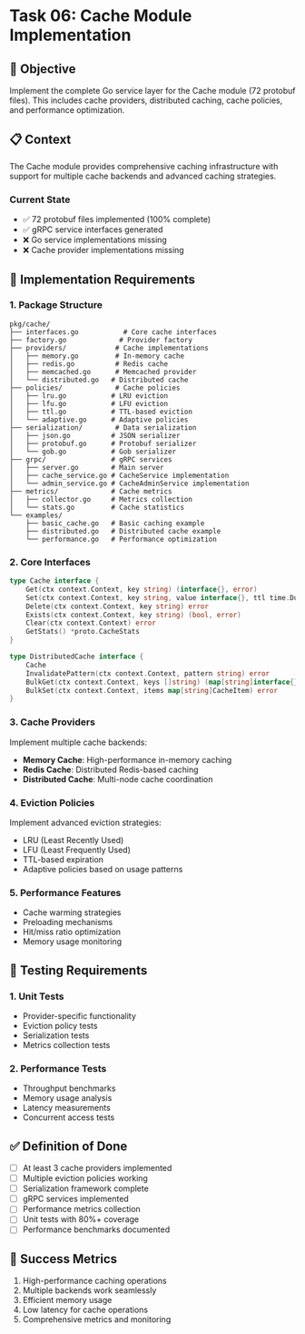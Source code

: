 <!-- file: tasks/06-cache-module-implementation.md -->
<!-- version: 1.0.0 -->
<!-- guid: h6i6j6k6-f6g6-9h9i-3d3e-678901234fgh -->

# Task 06: Cache Module Implementation

## 🎯 Objective

Implement the complete Go service layer for the Cache module (72 protobuf
files). This includes cache providers, distributed caching, cache policies, and
performance optimization.

## 📋 Context

The Cache module provides comprehensive caching infrastructure with support for
multiple cache backends and advanced caching strategies.

### Current State

- ✅ 72 protobuf files implemented (100% complete)
- ✅ gRPC service interfaces generated
- ❌ Go service implementations missing
- ❌ Cache provider implementations missing

## 🔧 Implementation Requirements

### 1. Package Structure

```text
pkg/cache/
├── interfaces.go           # Core cache interfaces
├── factory.go             # Provider factory
├── providers/            # Cache implementations
│   ├── memory.go         # In-memory cache
│   ├── redis.go          # Redis cache
│   ├── memcached.go      # Memcached provider
│   └── distributed.go   # Distributed cache
├── policies/             # Cache policies
│   ├── lru.go           # LRU eviction
│   ├── lfu.go           # LFU eviction
│   ├── ttl.go           # TTL-based eviction
│   └── adaptive.go      # Adaptive policies
├── serialization/        # Data serialization
│   ├── json.go          # JSON serializer
│   ├── protobuf.go      # Protobuf serializer
│   └── gob.go           # Gob serializer
├── grpc/                # gRPC services
│   ├── server.go        # Main server
│   ├── cache_service.go # CacheService implementation
│   └── admin_service.go # CacheAdminService implementation
├── metrics/             # Cache metrics
│   ├── collector.go     # Metrics collection
│   └── stats.go         # Cache statistics
└── examples/
    ├── basic_cache.go   # Basic caching example
    ├── distributed.go   # Distributed cache example
    └── performance.go   # Performance optimization
```

### 2. Core Interfaces

```go
type Cache interface {
    Get(ctx context.Context, key string) (interface{}, error)
    Set(ctx context.Context, key string, value interface{}, ttl time.Duration) error
    Delete(ctx context.Context, key string) error
    Exists(ctx context.Context, key string) (bool, error)
    Clear(ctx context.Context) error
    GetStats() *proto.CacheStats
}

type DistributedCache interface {
    Cache
    InvalidatePattern(ctx context.Context, pattern string) error
    BulkGet(ctx context.Context, keys []string) (map[string]interface{}, error)
    BulkSet(ctx context.Context, items map[string]CacheItem) error
}
```

### 3. Cache Providers

Implement multiple cache backends:

- **Memory Cache**: High-performance in-memory caching
- **Redis Cache**: Distributed Redis-based caching
- **Distributed Cache**: Multi-node cache coordination

### 4. Eviction Policies

Implement advanced eviction strategies:

- LRU (Least Recently Used)
- LFU (Least Frequently Used)
- TTL-based expiration
- Adaptive policies based on usage patterns

### 5. Performance Features

- Cache warming strategies
- Preloading mechanisms
- Hit/miss ratio optimization
- Memory usage monitoring

## 🧪 Testing Requirements

### 1. Unit Tests

- Provider-specific functionality
- Eviction policy tests
- Serialization tests
- Metrics collection tests

### 2. Performance Tests

- Throughput benchmarks
- Memory usage analysis
- Latency measurements
- Concurrent access tests

## ✅ Definition of Done

- [ ] At least 3 cache providers implemented
- [ ] Multiple eviction policies working
- [ ] Serialization framework complete
- [ ] gRPC services implemented
- [ ] Performance metrics collection
- [ ] Unit tests with 80%+ coverage
- [ ] Performance benchmarks documented

## 🎯 Success Metrics

1. High-performance caching operations
2. Multiple backends work seamlessly
3. Efficient memory usage
4. Low latency for cache operations
5. Comprehensive metrics and monitoring
